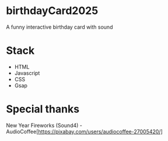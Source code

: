 # birthdayCard2025
A funny interactive birthday card with sound

# Stack
- HTML
- Javascript
- CSS
- Gsap

# Special thanks
New Year Fireworks (Sound4) - AudioCoffee[https://pixabay.com/users/audiocoffee-27005420/]